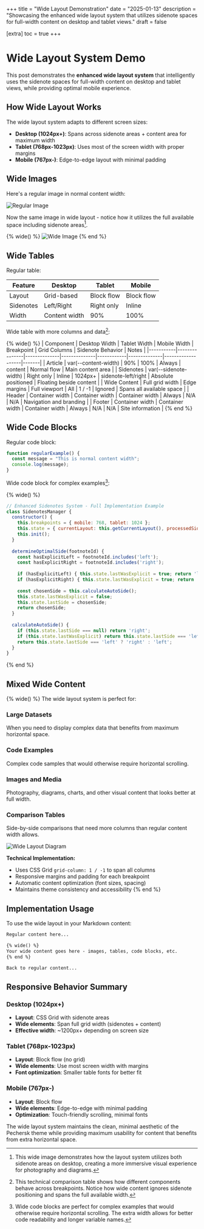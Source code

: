 +++
title = "Wide Layout Demonstration"
date = "2025-01-13"
description = "Showcasing the enhanced wide layout system that utilizes sidenote spaces for full-width content on desktop and tablet views."
draft = false

[extra]
toc = true
+++

# Wide Layout System Demo

This post demonstrates the **enhanced wide layout system** that intelligently uses the sidenote spaces for full-width content on desktop and tablet views, while providing optimal mobile experience.

## How Wide Layout Works

The wide layout system adapts to different screen sizes:

- **Desktop (1024px+)**: Spans across sidenote areas + content area for maximum width
- **Tablet (768px-1023px)**: Uses most of the screen width with proper margins  
- **Mobile (767px-)**: Edge-to-edge layout with minimal padding

## Wide Images

Here's a regular image in normal content width:

![Regular Image](https://picsum.photos/800/400)

Now the same image in wide layout - notice how it utilizes the full available space including sidenote areas[^wide-image].

{% wide() %}
![Wide Image](https://picsum.photos/1200/600)
{% end %}

[^wide-image]: This wide image demonstrates how the layout system utilizes both sidenote areas on desktop, creating a more immersive visual experience for photography and diagrams.

## Wide Tables

Regular table:

| Feature | Desktop | Tablet | Mobile |
|---------|---------|--------|--------|
| Layout | Grid-based | Block flow | Block flow |
| Sidenotes | Left/Right | Right only | Inline |
| Width | Content width | 90% | 100% |

Wide table with more columns and data[^left-table]:

{% wide() %}
| Component | Desktop Width | Tablet Width | Mobile Width | Breakpoint | Grid Columns | Sidenote Behavior | Notes |
|-----------|---------------|--------------|--------------|------------|--------------|-------------------|-------|
| Article | var(--content-width) | 90% | 100% | Always | content | Normal flow | Main content area |
| Sidenotes | var(--sidenote-width) | Right only | Inline | 1024px+ | sidenote-left/right | Absolute positioned | Floating beside content |
| Wide Content | Full grid width | Edge margins | Full viewport | All | 1 / -1 | Ignored | Spans all available space |
| Header | Container width | Container width | Container width | Always | N/A | N/A | Navigation and branding |
| Footer | Container width | Container width | Container width | Always | N/A | N/A | Site information |
{% end %}

[^left-table]: This technical comparison table shows how different components behave across breakpoints. Notice how wide content ignores sidenote positioning and spans the full available width.

## Wide Code Blocks

Regular code block:

```javascript
function regularExample() {
  const message = "This is normal content width";
  console.log(message);
}
```

Wide code block for complex examples[^right-code]:

{% wide() %}
```javascript
// Enhanced Sidenotes System - Full Implementation Example
class SidenotesManager {
  constructor() {
    this.breakpoints = { mobile: 768, tablet: 1024 };
    this.state = { currentLayout: this.getCurrentLayout(), processedSidenotes: new Set(), lastSide: null, lastWasExplicit: false };
    this.init();
  }
  
  determineOptimalSide(footnoteId) {
    const hasExplicitLeft = footnoteId.includes('left');
    const hasExplicitRight = footnoteId.includes('right');
    
    if (hasExplicitLeft) { this.state.lastWasExplicit = true; return 'left'; }
    if (hasExplicitRight) { this.state.lastWasExplicit = true; return 'right'; }
    
    const chosenSide = this.calculateAutoSide();
    this.state.lastWasExplicit = false;
    this.state.lastSide = chosenSide;
    return chosenSide;
  }
  
  calculateAutoSide() {
    if (this.state.lastSide === null) return 'right';
    if (this.state.lastWasExplicit) return this.state.lastSide === 'left' ? 'right' : 'left';
    return this.state.lastSide === 'left' ? 'right' : 'left';
  }
}
```
{% end %}

[^right-code]: Wide code blocks are perfect for complex examples that would otherwise require horizontal scrolling. The extra width allows for better code readability and longer variable names.

## Mixed Wide Content

{% wide() %}
The wide layout system is perfect for:

### Large Datasets
When you need to display complex data that benefits from maximum horizontal space.

### Code Examples  
Complex code samples that would otherwise require horizontal scrolling.

### Images and Media
Photography, diagrams, charts, and other visual content that looks better at full width.

### Comparison Tables
Side-by-side comparisons that need more columns than regular content width allows.

![Wide Layout Diagram](https://picsum.photos/1400/500)

**Technical Implementation:**
- Uses CSS Grid `grid-column: 1 / -1` to span all columns
- Responsive margins and padding for each breakpoint
- Automatic content optimization (font sizes, spacing)
- Maintains theme consistency and accessibility
{% end %}

## Implementation Usage

To use the wide layout in your Markdown content:

```markdown
Regular content here...

{% wide() %}
Your wide content goes here - images, tables, code blocks, etc.
{% end %}

Back to regular content...
```

## Responsive Behavior Summary

### Desktop (1024px+)
- **Layout**: CSS Grid with sidenote areas
- **Wide elements**: Span full grid width (sidenotes + content)
- **Effective width**: ~1200px+ depending on screen size

### Tablet (768px-1023px)  
- **Layout**: Block flow (no grid)
- **Wide elements**: Use most screen width with margins
- **Font optimization**: Smaller table fonts for better fit

### Mobile (767px-)
- **Layout**: Block flow
- **Wide elements**: Edge-to-edge with minimal padding
- **Optimization**: Touch-friendly scrolling, minimal fonts

The wide layout system maintains the clean, minimal aesthetic of the Pechersk theme while providing maximum usability for content that benefits from extra horizontal space.